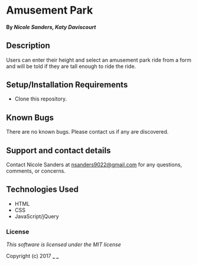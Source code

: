 # Amusement Park

#### By _**Nicole Sanders, Katy Daviscourt**_

## Description

Users can enter their height and select an amusement park ride from a form and will be told if they are tall enough to ride the ride.

## Setup/Installation Requirements

* Clone this repository.

## Known Bugs

There are no known bugs. Please contact us if any are discovered.

## Support and contact details

Contact Nicole Sanders at nsanders9022@gmail.com for any questions, comments, or concerns.

## Technologies Used

* HTML
* CSS
* JavaScript/jQuery

### License

*This software is licensed under the MIT license*

Copyright (c) 2017 **_ _**
